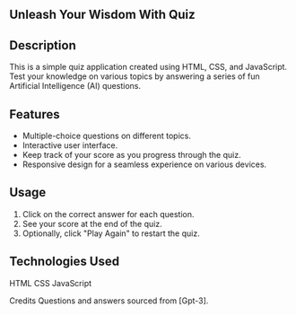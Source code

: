 ## Unleash Your Wisdom With Quiz

## Description

This is a simple quiz application created using HTML, CSS, and JavaScript. Test your knowledge on various topics by answering a series of fun Artificial Intelligence (AI) questions.

## Features

- Multiple-choice questions on different topics.
- Interactive user interface.
- Keep track of your score as you progress through the quiz.
- Responsive design for a seamless experience on various devices.


## Usage
1. Click on the correct answer for each question.
2. See your score at the end of the quiz.
3. Optionally, click "Play Again" to restart the quiz.


## Technologies Used
HTML
CSS
JavaScript

Credits
Questions and answers sourced from [Gpt-3].

